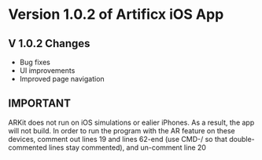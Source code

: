 # Version 1.0.2 of Artificx iOS App

## V 1.0.2 Changes
- Bug fixes
- UI improvements
- Improved page navigation

## IMPORTANT
ARKit does not run on iOS simulations or ealier iPhones. As a result, the app will not build. In order to run the program with the AR feature on these devices, comment out lines 19 and lines 62-end (use CMD-/ so that double-commented lines stay commented), and un-comment line 20

